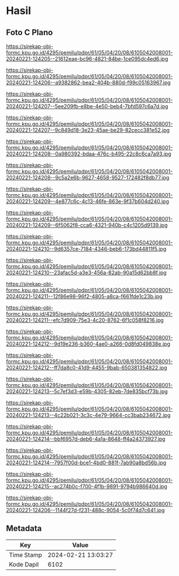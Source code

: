 # Hasil

## Foto C Plano

https://sirekap-obj-formc.kpu.go.id/4295/pemilu/pdpr/61/05/04/20/08/6105042008001-20240221-124205--21612eae-bc96-4821-84be-1ce095dc4ed6.jpg

https://sirekap-obj-formc.kpu.go.id/4295/pemilu/pdpr/61/05/04/20/08/6105042008001-20240221-124206--a9382862-bea2-404b-880d-f99c05163967.jpg

https://sirekap-obj-formc.kpu.go.id/4295/pemilu/pdpr/61/05/04/20/08/6105042008001-20240221-124207--5ee209fb-e8be-4e50-beb4-7bfd597c6a7d.jpg

https://sirekap-obj-formc.kpu.go.id/4295/pemilu/pdpr/61/05/04/20/08/6105042008001-20240221-124207--9c849d18-3e23-45ae-be29-82cecc381e52.jpg

https://sirekap-obj-formc.kpu.go.id/4295/pemilu/pdpr/61/05/04/20/08/6105042008001-20240221-124208--0a980392-bdaa-476c-b495-22c8c6ca7a93.jpg

https://sirekap-obj-formc.kpu.go.id/4295/pemilu/pdpr/61/05/04/20/08/6105042008001-20240221-124208--9c5a2e6b-9627-4658-9527-172482f8db77.jpg

https://sirekap-obj-formc.kpu.go.id/4295/pemilu/pdpr/61/05/04/20/08/6105042008001-20240221-124209--4e877c6c-4c13-46fe-863e-9f37b604d240.jpg

https://sirekap-obj-formc.kpu.go.id/4295/pemilu/pdpr/61/05/04/20/08/6105042008001-20240221-124209--6f5062f8-cca6-4321-940b-c4c1205d9139.jpg

https://sirekap-obj-formc.kpu.go.id/4295/pemilu/pdpr/61/05/04/20/08/6105042008001-20240221-124210--9d6357ce-7184-4346-beb6-173bd44811f5.jpg

https://sirekap-obj-formc.kpu.go.id/4295/pemilu/pdpr/61/05/04/20/08/6105042008001-20240221-124210--23afac5d-a3e3-456a-82ab-90a15d62bb8f.jpg

https://sirekap-obj-formc.kpu.go.id/4295/pemilu/pdpr/61/05/04/20/08/6105042008001-20240221-124211--12f86e98-96f2-4805-a8ca-f661fde1c23b.jpg

https://sirekap-obj-formc.kpu.go.id/4295/pemilu/pdpr/61/05/04/20/08/6105042008001-20240221-124211--efc7d909-75e3-4c20-8762-6f1c058f8216.jpg

https://sirekap-obj-formc.kpu.go.id/4295/pemilu/pdpr/61/05/04/20/08/6105042008001-20240221-124212--9d19e236-b360-4ae0-a266-0d8fd049838e.jpg

https://sirekap-obj-formc.kpu.go.id/4295/pemilu/pdpr/61/05/04/20/08/6105042008001-20240221-124212--ff7da8c0-41d9-4455-9bab-650381354822.jpg

https://sirekap-obj-formc.kpu.go.id/4295/pemilu/pdpr/61/05/04/20/08/6105042008001-20240221-124213--5c7ef3d3-e59b-4305-82eb-7de835bcf73b.jpg

https://sirekap-obj-formc.kpu.go.id/4295/pemilu/pdpr/61/05/04/20/08/6105042008001-20240221-124213--4c22b021-3c3c-4e79-9664-cc3bab234672.jpg

https://sirekap-obj-formc.kpu.go.id/4295/pemilu/pdpr/61/05/04/20/08/6105042008001-20240221-124214--bbf6957d-deb6-4a1a-8648-ff4a24373927.jpg

https://sirekap-obj-formc.kpu.go.id/4295/pemilu/pdpr/61/05/04/20/08/6105042008001-20240221-124214--7957f00d-bce1-4bd0-881f-7ab90a8bd56b.jpg

https://sirekap-obj-formc.kpu.go.id/4295/pemilu/pdpr/61/05/04/20/08/6105042008001-20240221-124215--ac274b0c-f700-4f1b-9891-9794b986640d.jpg

https://sirekap-obj-formc.kpu.go.id/4295/pemilu/pdpr/61/05/04/20/08/6105042008001-20240221-124206--1144f27d-f231-488c-9054-5c0f74d7c641.jpg


## Metadata

| Key        | Value               |
| ---------- | ------------------- |
| Time Stamp | 2024-02-21 13:03:27 |
| Kode Dapil | 6102                |



